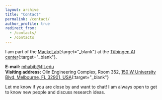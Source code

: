 ```yaml
---
layout: archive
title: "Contact"
permalink: /contact/
author_profile: true
redirect_from:
  - /contacts/
  - /contacts
---
```


I am part of the [MackeLab](https://www.mackelab.org){:target="_blank"} at the [Tübingen AI center](https://tuebingen.ai){:target="_blank"}.

**E-mail:** [mhabib@fit.edu](mailto:mhabib@fit.edu)\
**Visiting address:** Olin Engineering Complex, Room 352, [150 W University Blvd, Melbourne, FL 32901, USA]([https://maps.app.goo.gl/5XGiHH81pGSSCq896](https://www.google.com/maps/dir//F.W.+Olin+Engineering+Complex,+F.W.Olin+Life+Sciences+Bldg,+3012-,+3022+Engineering+St,+Melbourne,+FL+32901,+USA/@28.0644951,-80.6242563,17.5z/data=!4m8!4m7!1m0!1m5!1m1!1s0x88de1204fe7876db:0xd4c345d289afffa9!2m2!1d-80.6240205!2d28.0632245?entry=ttu&g_ep=EgoyMDI1MDkxNS4wIKXMDSoASAFQAw%3D%3D)){:target="_blank"}

Let me know if you are close by and want to chat! I am always open to get to know new people and discuss research ideas.
